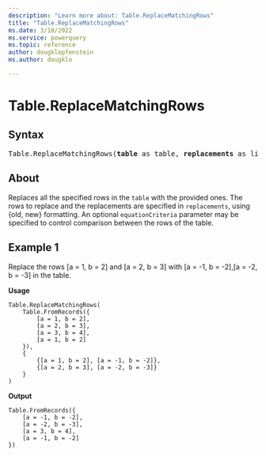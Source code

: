 ```yaml
---
description: "Learn more about: Table.ReplaceMatchingRows"
title: "Table.ReplaceMatchingRows"
ms.date: 3/10/2022
ms.service: powerquery
ms.topic: reference
author: dougklopfenstein
ms.author: dougklo

---
```

# Table.ReplaceMatchingRows

## Syntax

<pre>
Table.ReplaceMatchingRows(<b>table</b> as table, <b>replacements</b> as list, optional <b>equationCriteria</b> as any) as table
</pre>
  
## About

Replaces all the specified rows in the `table` with the provided ones. The rows to replace and the replacements are specified in `replacements`, using {old, new} formatting. An optional `equationCriteria` parameter may be specified to control comparison between the rows of the table.

## Example 1

Replace the rows [a = 1, b = 2] and [a = 2, b = 3] with [a = -1, b = -2],[a = -2, b = -3] in the table.

**Usage**

```powerquery-m
Table.ReplaceMatchingRows(
    Table.FromRecords({
        [a = 1, b = 2],
        [a = 2, b = 3],
        [a = 3, b = 4],
        [a = 1, b = 2]
    }),
    {
        {[a = 1, b = 2], [a = -1, b = -2]},
        {[a = 2, b = 3], [a = -2, b = -3]}
    }
)
```

**Output**

```powerquery-m
Table.FromRecords({
    [a = -1, b = -2],
    [a = -2, b = -3],
    [a = 3, b = 4],
    [a = -1, b = -2]
})
```
